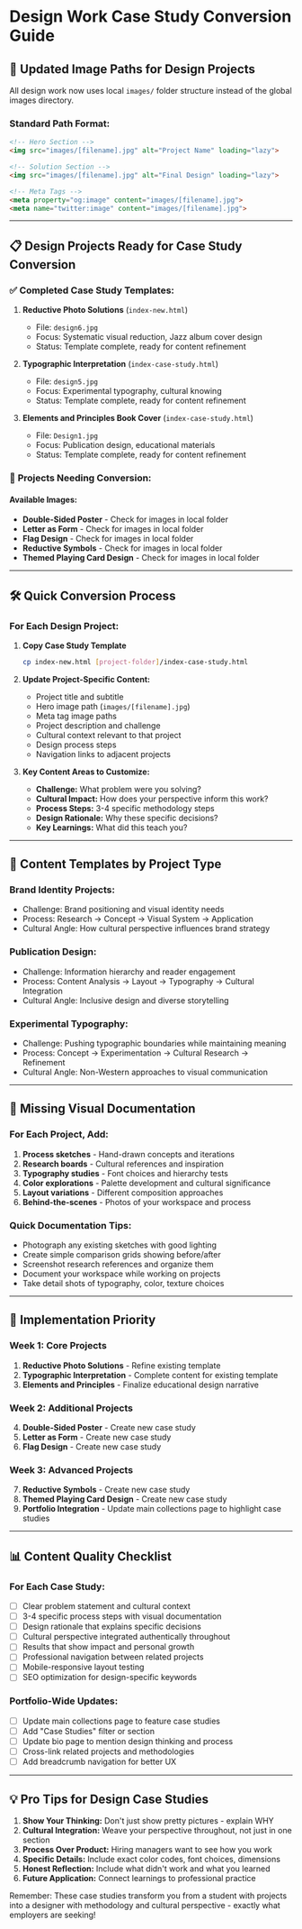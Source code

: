 # Design Work Case Study Conversion Guide

## 🎯 Updated Image Paths for Design Projects

All design work now uses local `images/` folder structure instead of the global images directory.

### Standard Path Format:
```html
<!-- Hero Section -->
<img src="images/[filename].jpg" alt="Project Name" loading="lazy">

<!-- Solution Section -->  
<img src="images/[filename].jpg" alt="Final Design" loading="lazy">

<!-- Meta Tags -->
<meta property="og:image" content="images/[filename].jpg">
<meta name="twitter:image" content="images/[filename].jpg">
```

---

## 📋 Design Projects Ready for Case Study Conversion

### ✅ **Completed Case Study Templates:**

1. **Reductive Photo Solutions** (`index-new.html`)
   - File: `design6.jpg`
   - Focus: Systematic visual reduction, Jazz album cover design
   - Status: Template complete, ready for content refinement

2. **Typographic Interpretation** (`index-case-study.html`)
   - File: `design5.jpg` 
   - Focus: Experimental typography, cultural knowing
   - Status: Template complete, ready for content refinement

3. **Elements and Principles Book Cover** (`index-case-study.html`)
   - File: `Design1.jpg`
   - Focus: Publication design, educational materials
   - Status: Template complete, ready for content refinement

### 🔄 **Projects Needing Conversion:**

#### **Available Images:**
- **Double-Sided Poster** - Check for images in local folder
- **Letter as Form** - Check for images in local folder  
- **Flag Design** - Check for images in local folder
- **Reductive Symbols** - Check for images in local folder
- **Themed Playing Card Design** - Check for images in local folder

---

## 🛠 **Quick Conversion Process**

### For Each Design Project:

1. **Copy Case Study Template**
   ```bash
   cp index-new.html [project-folder]/index-case-study.html
   ```

2. **Update Project-Specific Content:**
   - Project title and subtitle
   - Hero image path (`images/[filename].jpg`)
   - Meta tag image paths
   - Project description and challenge
   - Cultural context relevant to that project
   - Design process steps
   - Navigation links to adjacent projects

3. **Key Content Areas to Customize:**
   - **Challenge:** What problem were you solving?
   - **Cultural Impact:** How does your perspective inform this work?
   - **Process Steps:** 3-4 specific methodology steps
   - **Design Rationale:** Why these specific decisions?
   - **Key Learnings:** What did this teach you?

---

## 📝 **Content Templates by Project Type**

### **Brand Identity Projects:**
- Challenge: Brand positioning and visual identity needs
- Process: Research → Concept → Visual System → Application
- Cultural Angle: How cultural perspective influences brand strategy

### **Publication Design:**
- Challenge: Information hierarchy and reader engagement
- Process: Content Analysis → Layout → Typography → Cultural Integration
- Cultural Angle: Inclusive design and diverse storytelling

### **Experimental Typography:**
- Challenge: Pushing typographic boundaries while maintaining meaning
- Process: Concept → Experimentation → Cultural Research → Refinement
- Cultural Angle: Non-Western approaches to visual communication

---

## 🎨 **Missing Visual Documentation**

### **For Each Project, Add:**
1. **Process sketches** - Hand-drawn concepts and iterations
2. **Research boards** - Cultural references and inspiration
3. **Typography studies** - Font choices and hierarchy tests
4. **Color explorations** - Palette development and cultural significance
5. **Layout variations** - Different composition approaches
6. **Behind-the-scenes** - Photos of your workspace and process

### **Quick Documentation Tips:**
- Photograph any existing sketches with good lighting
- Create simple comparison grids showing before/after
- Screenshot research references and organize them
- Document your workspace while working on projects
- Take detail shots of typography, color, texture choices

---

## 🚀 **Implementation Priority**

### **Week 1: Core Projects**
1. **Reductive Photo Solutions** - Refine existing template
2. **Typographic Interpretation** - Complete content for existing template
3. **Elements and Principles** - Finalize educational design narrative

### **Week 2: Additional Projects**  
4. **Double-Sided Poster** - Create new case study
5. **Letter as Form** - Create new case study
6. **Flag Design** - Create new case study

### **Week 3: Advanced Projects**
7. **Reductive Symbols** - Create new case study
8. **Themed Playing Card Design** - Create new case study
9. **Portfolio Integration** - Update main collections page to highlight case studies

---

## 📊 **Content Quality Checklist**

### **For Each Case Study:**
- [ ] Clear problem statement and cultural context
- [ ] 3-4 specific process steps with visual documentation
- [ ] Design rationale that explains specific decisions
- [ ] Cultural perspective integrated authentically throughout
- [ ] Results that show impact and personal growth
- [ ] Professional navigation between related projects
- [ ] Mobile-responsive layout testing
- [ ] SEO optimization for design-specific keywords

### **Portfolio-Wide Updates:**
- [ ] Update main collections page to feature case studies
- [ ] Add "Case Studies" filter or section
- [ ] Update bio page to mention design thinking and process
- [ ] Cross-link related projects and methodologies
- [ ] Add breadcrumb navigation for better UX

---

## 💡 **Pro Tips for Design Case Studies**

1. **Show Your Thinking:** Don't just show pretty pictures - explain WHY
2. **Cultural Integration:** Weave your perspective throughout, not just in one section  
3. **Process Over Product:** Hiring managers want to see how you work
4. **Specific Details:** Include exact color codes, font choices, dimensions
5. **Honest Reflection:** Include what didn't work and what you learned
6. **Future Application:** Connect learnings to professional practice

Remember: These case studies transform you from a student with projects into a designer with methodology and cultural perspective - exactly what employers are seeking!
